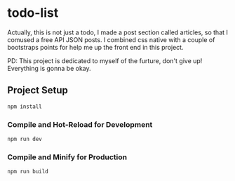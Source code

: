 # todo-list

Actually, this is not just a todo, I made a post section called articles, so that I comused a free API JSON posts.
I combined css native with a couple of bootstraps points for help me up the front end in this project.

PD: This project is dedicated to myself of the furture, don't give up! Everything is gonna be okay.

## Project Setup
```sh
npm install
```

### Compile and Hot-Reload for Development
```sh
npm run dev
```

### Compile and Minify for Production
```sh
npm run build
```
